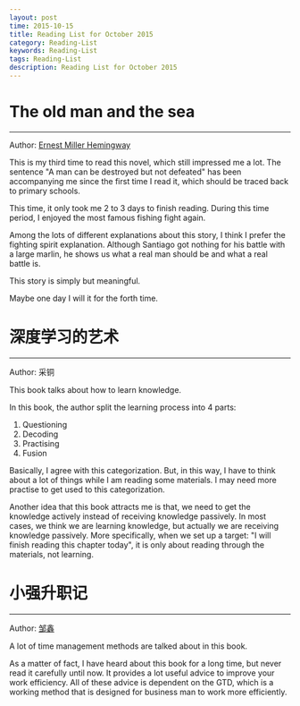 ```yaml
---
layout: post
time: 2015-10-15
title: Reading List for October 2015 
category: Reading-List
keywords: Reading-List
tags: Reading-List
description: Reading List for October 2015
---
```



# The old man and the sea

---------------------------

Author: [Ernest Miller Hemingway][]


This is my third time to read this novel, which still impressed me a lot.
The sentence "A man can be destroyed but not defeated" has been accompanying me since the first time I read it, which should be traced back to primary schools.

This time, it only took me 2 to 3 days to finish reading.
During this time period, I enjoyed the most famous fishing fight again.

Among the lots of different explanations about this story, I think I prefer the fighting spirit explanation.
Although Santiago got nothing for his battle with a large marlin, he shows us what a real man should be and what a real battle is.

This story is simply but meaningful.

Maybe one day I will it for the forth time.


# 深度学习的艺术

---------------------------

Author: 采铜

This book talks about how to learn knowledge.

In this book, the author split the learning process into 4 parts:

1. Questioning
2. Decoding
3. Practising
4. Fusion

Basically, I agree with this categorization. 
But, in this way, I have to think about a lot of things while I am reading some materials.
I may need more practise to get used to this categorization.

Another idea that this book attracts me is that, we need to get the knowledge actively instead of receiving knowledge passively.
In most cases, we think we are learning knowledge, but actually we are receiving knowledge passively.
More specifically, when we set up a target: "I will finish reading this chapter today", it is only about reading through the materials, not learning.


# 小强升职记

---------------------------

Author: [邹鑫][]

A lot of time management methods are talked about in this book.

As a matter of fact, I have heard about this book for a long time, but never read it carefully until now.
It provides a lot useful advice to improve your work efficiency.
All of these advice is dependent on the GTD, which is a working method that is designed for business man to work more efficiently.



[Ernest Miller Hemingway]: https://en.wikipedia.org/wiki/Ernest_Hemingway
[邹鑫]: http://www.zhihu.com/people/zouxin

